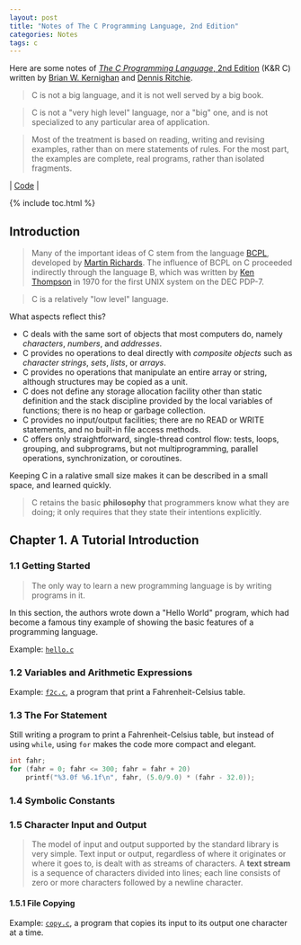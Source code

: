 ```yaml
---
layout: post
title: "Notes of The C Programming Language, 2nd Edition"
categories: Notes
tags: c
---
```


Here are some notes of [*The C Programming Language*, 2nd Edition](https://www.amazon.com/dp/0131103628) (K&R C) written by [Brian W. Kernighan](https://en.wikipedia.org/wiki/Brian_Kernighan) and [Dennis Ritchie](https://en.wikipedia.org/wiki/Dennis_Ritchie).

> C is not a big language, and it is not well served by a big book.

> C is not a "very high level" language, nor a "big" one, and is not specialized to any particular area of application.

> Most of the treatment is based on reading, writing and revising examples, rather than on mere statements of rules. For the most part, the  examples are complete, real programs, rather than isolated fragments.

| [Code](https://github.com/alxdhuang/knrc) |

{% include toc.html %}

## Introduction

> Many of the important ideas of C stem from the language [BCPL](https://en.wikipedia.org/wiki/BCPL), developed by [Martin Richards](https://en.wikipedia.org/wiki/Martin_Richards_(computer_scientist)). The influence of BCPL on C proceeded indirectly through the language B, which was written by [Ken Thompson](https://en.wikipedia.org/wiki/Ken_Thompson) in 1970 for the first UNIX system on the DEC PDP-7.

> C is a relatively "low level" language.

What aspects reflect this?

- C deals with the same sort of objects that most computers do, namely *characters*, *numbers*, and *addresses*.
- C provides no operations to deal directly with *composite objects* such as *character strings*, *sets*, *lists*, or *arrays*.
- C provides no operations that manipulate an entire array or string, although structures may be copied as a unit.
- C does not define any storage allocation facility other than static definition and the stack discipline provided by the local variables of functions; there is no heap or garbage collection.
- C provides no input/output facilities; there are no READ or WRITE statements, and no built-in file access methods.
- C offers only straightforward, single-thread control flow: tests, loops, grouping, and subprograms, but not multiprogramming, parallel operations, synchronization, or coroutines.

Keeping C in a ralative small size makes it can be described in a small space, and learned quickly.

> C retains the basic **philosophy** that programmers know what they are doing; it only requires that they state their intentions explicitly.

## Chapter 1. A Tutorial Introduction

### 1.1 Getting Started

> The only way to learn a new programming language is by writing programs in it. 

In this section, the authors wrote down a "Hello World" program, which had become a famous tiny example of showing the basic features of a programming language.

Example: [`hello.c`](https://github.com/alxdhuang/knrc/blob/master/ch01/hello.c)

### 1.2 Variables and Arithmetic Expressions

Example: [`f2c.c`](https://github.com/alxdhuang/knrc/blob/master/ch01/f2c.c), a program that print a Fahrenheit-Celsius table.

### 1.3 The For Statement

Still writing a program to print a Fahrenheit-Celsius table, but instead of using `while`, using `for` makes the code more compact and elegant.

```c
int fahr;
for (fahr = 0; fahr <= 300; fahr = fahr + 20) 
    printf("%3.0f %6.1f\n", fahr, (5.0/9.0) * (fahr - 32.0));
```

### 1.4 Symbolic Constants

### 1.5 Character Input and Output

> The model of input and output supported by the standard library is very simple. Text input or output, regardless of where it originates or where it goes to, is dealt with as streams of characters. A **text stream** is a sequence of characters divided into lines; each line consists of zero or more characters followed by a newline character. 

#### 1.5.1 File Copying

Example: [`copy.c`](https://github.com/alxdhuang/knrc/blob/master/ch01/copy.c), a program that copies its input to its output one character at a time.